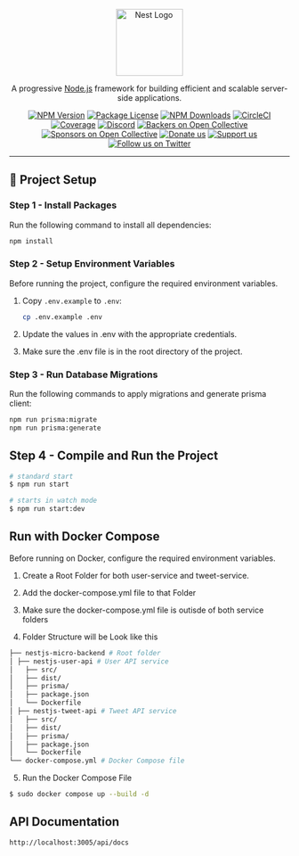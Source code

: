 <p align="center">
  <a href="http://nestjs.com/" target="blank"><img src="https://nestjs.com/img/logo-small.svg" width="120" alt="Nest Logo" /></a>
</p>

[circleci-image]: https://img.shields.io/circleci/build/github/nestjs/nest/master?token=abc123def456
[circleci-url]: https://circleci.com/gh/nestjs/nest

  <p align="center">A progressive <a href="http://nodejs.org" target="_blank">Node.js</a> framework for building efficient and scalable server-side applications.</p>
    <p align="center">
<a href="https://www.npmjs.com/~nestjscore" target="_blank"><img src="https://img.shields.io/npm/v/@nestjs/core.svg" alt="NPM Version" /></a>
<a href="https://www.npmjs.com/~nestjscore" target="_blank"><img src="https://img.shields.io/npm/l/@nestjs/core.svg" alt="Package License" /></a>
<a href="https://www.npmjs.com/~nestjscore" target="_blank"><img src="https://img.shields.io/npm/dm/@nestjs/common.svg" alt="NPM Downloads" /></a>
<a href="https://circleci.com/gh/nestjs/nest" target="_blank"><img src="https://img.shields.io/circleci/build/github/nestjs/nest/master" alt="CircleCI" /></a>
<a href="https://coveralls.io/github/nestjs/nest?branch=master" target="_blank"><img src="https://coveralls.io/repos/github/nestjs/nest/badge.svg?branch=master#9" alt="Coverage" /></a>
<a href="https://discord.gg/G7Qnnhy" target="_blank"><img src="https://img.shields.io/badge/discord-online-brightgreen.svg" alt="Discord"/></a>
<a href="https://opencollective.com/nest#backer" target="_blank"><img src="https://opencollective.com/nest/backers/badge.svg" alt="Backers on Open Collective" /></a>
<a href="https://opencollective.com/nest#sponsor" target="_blank"><img src="https://opencollective.com/nest/sponsors/badge.svg" alt="Sponsors on Open Collective" /></a>
  <a href="https://paypal.me/kamilmysliwiec" target="_blank"><img src="https://img.shields.io/badge/Donate-PayPal-ff3f59.svg" alt="Donate us"/></a>
    <a href="https://opencollective.com/nest#sponsor"  target="_blank"><img src="https://img.shields.io/badge/Support%20us-Open%20Collective-41B883.svg" alt="Support us"></a>
  <a href="https://twitter.com/nestframework" target="_blank"><img src="https://img.shields.io/twitter/follow/nestframework.svg?style=social&label=Follow" alt="Follow us on Twitter"></a>
</p>
  <!--[![Backers on Open Collective](https://opencollective.com/nest/backers/badge.svg)](https://opencollective.com/nest#backer)
  [![Sponsors on Open Collective](https://opencollective.com/nest/sponsors/badge.svg)](https://opencollective.com/nest#sponsor)-->

---

## 🚀 Project Setup

### Step 1 - Install Packages
Run the following command to install all dependencies:

```bash
npm install
```

###  Step 2 - Setup Environment Variables
Before running the project, configure the required environment variables.

1. Copy `.env.example` to `.env`:
   ```bash
   cp .env.example .env

2. Update the values in .env with the appropriate credentials.

3. Make sure the .env file is in the root directory of the project.

### Step 3 - Run Database Migrations
Run the following commands to apply migrations and generate prisma client:

```bash
npm run prisma:migrate
npm run prisma:generate
```
## Step 4 - Compile and Run the Project

```bash
# standard start
$ npm run start

# starts in watch mode
$ npm run start:dev
```

## Run with Docker Compose
Before running on Docker, configure the required environment variables.

1. Create a Root Folder for both user-service and tweet-service.

2. Add the docker-compose.yml file to that Folder

3. Make sure the docker-compose.yml file is outisde of both service folders

4. Folder Structure will be Look like this
```bash
├── nestjs-micro-backend # Root folder
│ ├── nestjs-user-api # User API service
│   ├── src/ 
│   ├── dist/
│   ├── prisma/
│   ├── package.json
│   └── Dockerfile
│ ├── nestjs-tweet-api # Tweet API service
│   ├── src/ 
│   ├── dist/
│   ├── prisma/
│   ├── package.json
│   └── Dockerfile
└── docker-compose.yml # Docker Compose file
```

5. Run the Docker Compose File 

```bash
$ sudo docker compose up --build -d
```

## API Documentation

```bash
http://localhost:3005/api/docs
```